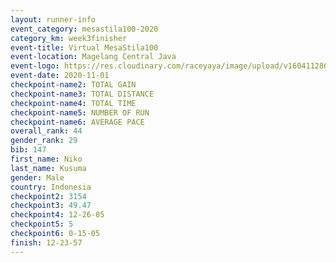 ```yaml
--- 
layout: runner-info 
event_category: mesastila100-2020 
category_km: week3finisher 
event-title: Virtual MesaStila100  
event-location: Magelang Central Java 
event-logo: https://res.cloudinary.com/raceyaya/image/upload/v1604112863/3B3F7463-9336-4572-9F07-069DCA7D2527_ndaoxk.jpg 
event-date: 2020-11-01 
checkpoint-name2: TOTAL GAIN 
checkpoint-name3: TOTAL DISTANCE 
checkpoint-name4: TOTAL TIME 
checkpoint-name5: NUMBER OF RUN 
checkpoint-name6: AVERAGE PACE 
overall_rank: 44
gender_rank: 29
bib: 147
first_name: Niko
last_name: Kusuma
gender: Male
country: Indonesia
checkpoint2: 3154
checkpoint3: 49.47
checkpoint4: 12-26-05
checkpoint5: 5
checkpoint6: 0-15-05
finish: 12-23-57
--- 
```


